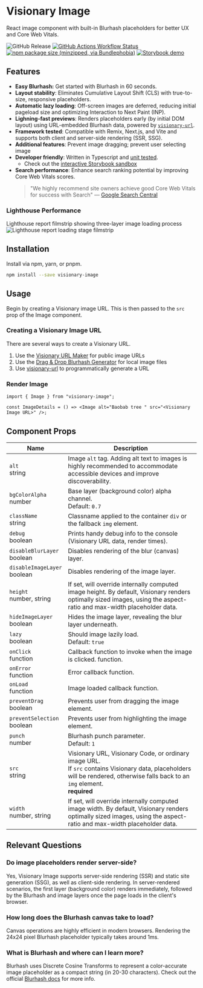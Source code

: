 # Visionary Image

React image component with built-in Blurhash placeholders for better UX and Core Web Vitals.

![GitHub Release](https://img.shields.io/github/v/release/visionary-ux/visionary-image?color=beige) [![GitHub Actions Workflow Status](https://img.shields.io/github/actions/workflow/status/visionary-ux/visionary-image/.github%2Fworkflows%2Fci-cd-workflow.yml?branch=master&style=flat-square)](https://github.com/visionary-ux/visionary-image/actions/workflows/ci-cd-workflow.yml?query=branch%3Amaster) [![npm package size (minzipped, via Bundlephobia)](https://img.shields.io/bundlephobia/minzip/visionary-image?style=flat-square&color=blue)](https://bundlephobia.com/package/visionary-image) [![Storybook demo](https://img.shields.io/badge/-Storybook-FF4785?style=flat-square&logo=storybook&logoColor=white)](https://visionary-ux.github.io/visionary-image/)

## Features

- **Easy Blurhash:** Get started with Blurhash in 60 seconds.
- **Layout stability**: Eliminates Cumulative Layout Shift (CLS) with true-to-size, responsive placeholders.
- **Automatic lazy loading**: Off-screen images are deferred, reducing initial pageload size and optimizing Interaction to Next Paint (INP).
- **Lighning-fast previews**: Renders placeholders early (by initial DOM layout) using URL-embedded Blurhash data, powered by [`visionary-url`](https://github.com/visionary-ux/visionary-url).
- **Framework tested**: Compatible with Remix, Next.js, and Vite and supports both client and server-side rendering (SSR, SSG).
- **Additional features**: Prevent image dragging; prevent user selecting image
- **Developer friendly**: Written in Typescript and [unit tested](./src/components/Image/__test__/).
  - Check out the [interactive Storybook sandbox](https://viz-github.io/visionary-image)
- **Search performance**: Enhance search ranking potential by improving Core Web Vitals scores.
  > "We highly recommend site owners achieve good Core Web Vitals for success with Search" — [Google Search Central](https://developers.google.com/search/docs/appearance/core-web-vitals)

### Lighthouse Performance

Lighthouse report filmstrip showing three-layer image loading process
![Lighthouse report loading stage filmstrip](#)

## Installation

Install via npm, yarn, or pnpm.

```bash
npm install --save visionary-image
```

## Usage

Begin by creating a Visionary image URL. This is then passed to the `src` prop of the Image component.

### Creating a Visionary Image URL

There are several ways to create a Visionary URL.

1. Use the [Visionary URL Maker](https://visionary.cloud/url-maker) for public image URLs
2. Use the [Drag & Drop Blurhash Generator](https://visionary.cloud/image-to-blurhash) for local image files
3. Use [visionary-url](https://github.com/visionary-ux/visionary-url) to programmatically generate a URL

### Render Image

```tsx
import { Image } from "visionary-image";

const ImageDetails = () => <Image alt="Baobab tree " src="<Visionary Image URL>" />;
```

## Component Props

| Name                              | Description                                                                                                                                                                              |
| --------------------------------- | ---------------------------------------------------------------------------------------------------------------------------------------------------------------------------------------- |
| `alt` <br/> string                | Image `alt` tag. Adding alt text to images is highly recommended to accommodate accessible devices and improve discoverability.                                                          |
| `bgColorAlpha` <br/> number       | Base layer (background color) alpha channel.<br /> Default: `0.7`                                                                                                                        |
| `className` <br/> string          | Classname applied to the container `div` or the fallback `img` element.                                                                                                                  |
| `debug` <br/> boolean             | Prints handy debug info to the console (Visionary URL data, render times).                                                                                                               |
| `disableBlurLayer` <br/> boolean  | Disables rendering of the blur (canvas) layer.                                                                                                                                           |
| `disableImageLayer` <br/> boolean | Disables rendering of the image layer.                                                                                                                                                   |
| `height` <br/>number, string      | If set, will override internally computed image height. By default, Visionary renders optimally sized images, using the aspect-ratio and max-width placeholder data.                     |
| `hideImageLayer` <br/> boolean    | Hides the image layer, revealing the blur layer underneath.                                                                                                                              |
| `lazy` <br/> boolean              | Should image lazily load. <br/> Default: `true`                                                                                                                                          |
| `onClick` <br/> function          | Callback function to invoke when the image is clicked. function.                                                                                                                         |
| `onError` <br/> function          | Error callback function.                                                                                                                                                                 |
| `onLoad` <br/> function           | Image loaded callback function.                                                                                                                                                          |
| `preventDrag` <br/>boolean        | Prevents user from dragging the image element.                                                                                                                                           |
| `preventSelection` <br/>boolean   | Prevents user from highlighting the image element.                                                                                                                                       |
| `punch` <br/>number               | Blurhash punch parameter.<br /> Default: `1`                                                                                                                                             |
| `src` <br/>string                 | Visionary URL, Visionary Code, or ordinary image URL.<br/> If `src` contains Visionary data, placeholders will be rendered, otherwise falls back to an `img` element. <br/> **required** |
| `width` <br/>number, string       | If set, will override internally computed image width. By default, Visionary renders optimally sized images, using the aspect-ratio and max-width placeholder data.                      |

## Relevant Questions

### Do image placeholders render server-side?

Yes, Visionary Image supports server-side rendering (SSR) and static site generation (SSG), as well as client-side rendering. In server-rendered scenarios, the first layer (background color) renders immediately, followed by the Blurhash and image layers once the page loads in the client's browser.

### How long does the Blurhash canvas take to load?

Canvas operations are highly efficient in modern browsers. Rendering the 24x24 pixel Blurhash placeholder typically takes around 1ms.

### What is Blurhash and where can I learn more?

Blurhash uses Discrete Cosine Transforms to represent a color-accurate image placeholder as a compact string (in 20-30 characters). Check out the official [Blurhash docs](https://github.com/woltapp/blurhash) for more info.
